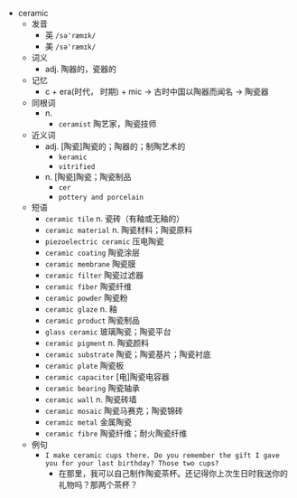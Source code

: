 - ceramic
  - 发音
    - 英 `/sə'ræmɪk/`
    - 美 `/sə'ræmɪk/`
  - 词义
    - adj. 陶器的，瓷器的
  - 记忆
    - c + era(时代， 时期) + mic → 古时中国以陶器而闻名 → 陶瓷器
  - 同根词
    - n.
      - `ceramist` 陶艺家，陶瓷技师
  - 近义词
    - adj. [陶瓷]陶瓷的；陶器的；制陶艺术的
      - `keramic`
      - `vitrified`
    - n. [陶瓷]陶瓷；陶瓷制品
      - `cer`
      - `pottery and porcelain`
  - 短语
    - `ceramic tile` n. 瓷砖（有釉或无釉的） 
    - `ceramic material` n. 陶瓷材料；陶瓷原料 
    - `piezoelectric ceramic` 压电陶瓷 
    - `ceramic coating` 陶瓷涂层 
    - `ceramic membrane` 陶瓷膜 
    - `ceramic filter` 陶瓷过滤器 
    - `ceramic fiber` 陶瓷纤维 
    - `ceramic powder` 陶瓷粉 
    - `ceramic glaze` n. 釉 
    - `ceramic product` 陶瓷制品 
    - `glass ceramic` 玻璃陶瓷；陶瓷平台 
    - `ceramic pigment` n. 陶瓷颜料 
    - `ceramic substrate` 陶瓷；陶瓷基片；陶瓷衬底 
    - `ceramic plate` 陶瓷板 
    - `ceramic capacitor` [电]陶瓷电容器 
    - `ceramic bearing` 陶瓷轴承 
    - `ceramic wall` n. 陶瓷砖墙 
    - `ceramic mosaic` 陶瓷马赛克；陶瓷锦砖 
    - `ceramic metal` 金属陶瓷 
    - `ceramic fibre` 陶瓷纤维；耐火陶瓷纤维 
  - 例句
    - `I make ceramic cups there. Do you remember the gift I gave you for your last birthday? Those two cups?`
      - 在那里，我可以自己制作陶瓷茶杯。还记得你上次生日时我送你的礼物吗？那两个茶杯？

